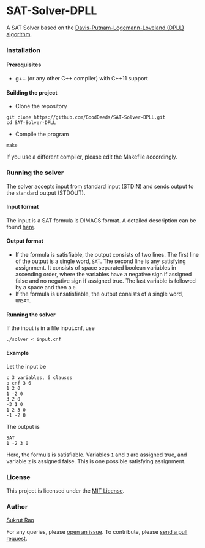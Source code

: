 # SAT-Solver-DPLL

A SAT Solver based on the [Davis-Putnam-Logemann-Loveland (DPLL) algorithm](https://en.wikipedia.org/wiki/DPLL_algorithm).

### Installation

#### Prerequisites

* g++ (or any other C++ compiler) with C++11 support

#### Building the project

* Clone the repository
```
git clone https://github.com/GoodDeeds/SAT-Solver-DPLL.git
cd SAT-Solver-DPLL
```

* Compile the program
```
make
```

If you use a different compiler, please edit the Makefile accordingly.

### Running the solver

The solver accepts input from standard input (STDIN) and sends output to the standard output (STDOUT).

#### Input format
The input is a SAT formula is DIMACS format. A detailed description can be found [here](http://www.satcompetition.org/2009/format-benchmarks2009.html).

#### Output format
* If the formula is satisfiable, the output consists of two lines. The first line of the output is a single word, `SAT`. The second line is any satisfying assignment. It consists of space separated boolean variables in ascending order, where the variables have a negative sign if assigned false and no negative sign if assigned true. The last variable is followed by a space and then a `0`.
* If the formula is unsatisfiable, the output consists of a single word, `UNSAT`.

#### Running the solver
If the input is in a file input.cnf, use
```
./solver < input.cnf
```

#### Example
Let the input be
```
c 3 variables, 6 clauses
p cnf 3 6
1 2 0
1 -2 0
3 2 0
-3 1 0
1 2 3 0
-1 -2 0
```

The output is
```
SAT
1 -2 3 0
```

Here, the formuls is satisfiable. Variables `1` and `3` are assigned true, and variable `2` is assigned false. This is one possible satisfying assignment.

### License
This project is licensed under the [MIT License](LICENSE).

### Author
[Sukrut Rao](https://github.com/GoodDeeds/)

For any queries, please [open an issue](https://github.com/GoodDeeds/SAT-Solver-DPLL/issues/new).
To contribute, please [send a pull request](https://github.com/GoodDeeds/SAT-Solver-DPLL/pulls).